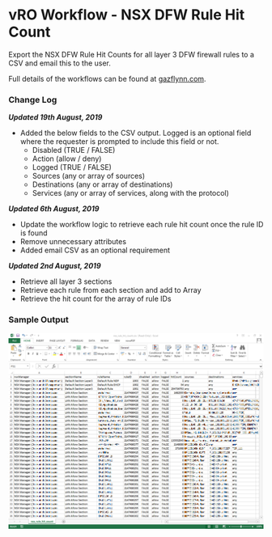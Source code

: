 # vRO Workflow - NSX DFW Rule Hit Count

Export the NSX DFW Rule Hit Counts for all layer 3 DFW firewall rules to a CSV and email this to the user.

Full details of the workflows can be found at [gazflynn.com](https://gazflynn.com/technology/vmware/extracting-nsx-dfw-rule-hit-counts/).

### Change Log

***Updated 19th August, 2019***
- Added the below fields to the CSV output. Logged is an optional field where the requester is prompted to include this field or not.
  - Disabled (TRUE / FALSE)
  - Action (allow / deny)
  - Logged (TRUE / FALSE)
  - Sources (any or array of sources)
  - Destinations (any or array of destinations)
  - Services (any or array of services, along with the protocol)

***Updated 6th August, 2019***
- Update the workflow logic to retrieve each rule hit count once the rule ID is found
- Remove unnecessary attributes
- Added email CSV as an optional requirement

***Updated 2nd August, 2019***
- Retrieve all layer 3 sections
- Retrieve each rule from each section and add to Array
- Retrieve the hit count for the array of rule IDs

### Sample Output

![Image of Sample Report](https://github.com/GaryFlynn/vro-workflows-nsx-dfw-rule-hit-count/raw/master/nsx-rule-hit-count-report-output.PNG)
